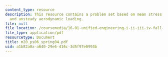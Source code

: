 ```yaml
---
content_type: resource
description: This resource contains a problem set based on mean stress, cyclic stress,
  and unsteady aerodynamic loading.
file: null
file_location: /coursemedia/16-01-unified-engineering-i-ii-iii-iv-fall-2005-spring-2006/a1b82a0aa64029e6416c3d5f97e0993b_m20_ps06_spring04.pdf
file_type: application/pdf
resourcetype: Document
title: m20_ps06_spring04.pdf
uid: a1b82a0a-a640-29e6-416c-3d5f97e0993b
---
```

